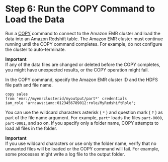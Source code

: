 # Step 6: Run the COPY Command to Load the Data<a name="load-from-emr-steps-run-copy"></a>

Run a [COPY](r_COPY.md) command to connect to the Amazon EMR cluster and load the data into an Amazon Redshift table\. The Amazon EMR cluster must continue running until the COPY command completes\. For example, do not configure the cluster to auto\-terminate\. 

**Important**  
If any of the data files are changed or deleted before the COPY completes, you might have unexpected results, or the COPY operation might fail\.

In the COPY command, specify the Amazon EMR cluster ID and the HDFS file path and file name\. 

```
copy sales
from 'emr://myemrclusterid/myoutput/part*' credentials 
iam_role 'arn:aws:iam::0123456789012:role/MyRedshiftRole';
```

You can use the wildcard characters asterisk \( `*` \) and question mark \( `?` \) as part of the file name argument\. For example, `part*` loads the files `part-0000`, `part-0001`, and so on\. If you specify only a folder name, COPY attempts to load all files in the folder\.

**Important**  
If you use wildcard characters or use only the folder name, verify that no unwanted files will be loaded or the COPY command will fail\. For example, some processes might write a log file to the output folder\.
